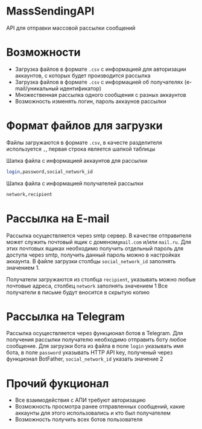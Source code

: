 # MassSendingAPI

API для отправки массовой рассылки сообщений

# Возможности

- Загрузка файлов в формате `.csv` с информацией для авторизации аккаунтов, с которых будет производится рассылка
- Загрузка файлов в формате `.csv` с информацией об получателях (e-mail/уникальный идентификатор)
- Множественная рассылка одного сообщения с разных аккаунтов
- Возможность изменять логин, пароль аккаунов рассылки

# Формат файлов для загрузки

Файлы загружаются в формате `.csv`, в качесте разделителя используется `,`, первая строка является шапкой таблицы

Шапка файла с информацией аккаунтов для рассылки
```sh
login,password,social_network_id
```
Шапка файла с информацией получателей рассылки
```sh
network,recipient
```

# Рассылка на E-mail

Рассылка осуществляется через smtp сервер. В качестве отправителя может служить почтовый ящик с доменом`gmail.com` и/или `mail.ru`. Для этих почтовых ящиках необходимо получить отдельный пароль для доступа через smtp, получить данный пароль можно в настройках аккаунта. В файле загрузки столбцы `social_network_id` заполнять значением 1.

Получатели загружаются из столбца `recipient`, указывать можно любые почтовые адреса, столбец `network` заполнять значением 1
Все получатели в письме будут вносится в скрытую копию

# Рассылка на Telegram

Рассылка осуществляется через функционал ботов в Telegram. Для получения рассылки получателю необходимо отправить боту любое сообщение. Для загрузки бота из файла в поле `login` указывать имя бота, в поле `password` указывать HTTP API key, полученый через функционал BotFather, `social_network_id` указать значение 2

# Прочий фукционал

- Все взаимодействия с АПИ требуют авторизацию
- Возможность просмотра ранее отправленных сообщений, какие аккаунты для этого использовались и кто был получателем
- Возможность получить всех ботов пользователя
